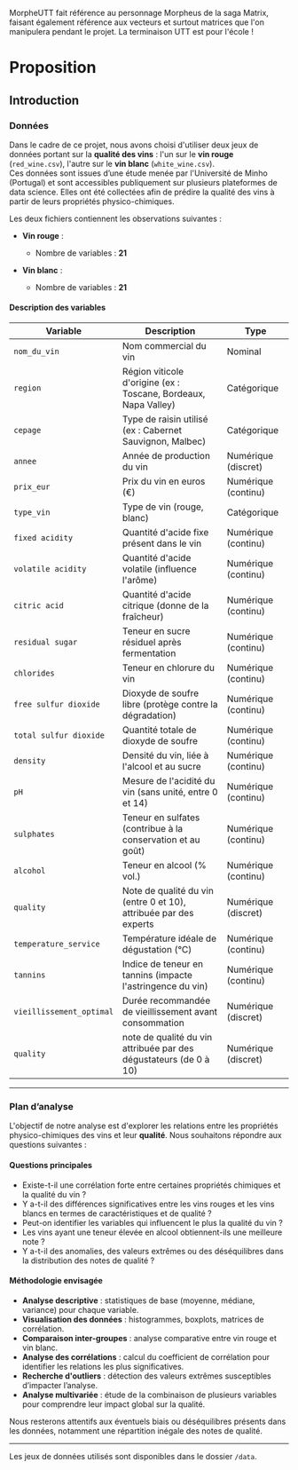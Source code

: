 MorpheUTT fait référence au personnage Morpheus de la saga Matrix, faisant également référence aux vecteurs et surtout matrices que l'on manipulera pendant le projet. La terminaison UTT est pour l'école !

# Proposition

## Introduction

### Données

Dans le cadre de ce projet, nous avons choisi d'utiliser deux jeux de données portant sur la **qualité des vins** : l'un sur le **vin rouge** (`red_wine.csv`), l'autre sur le **vin blanc** (`white_wine.csv`).  
Ces données sont issues d’une étude menée par l'Université de Minho (Portugal) et sont accessibles publiquement sur plusieurs plateformes de data science. Elles ont été collectées afin de prédire la qualité des vins à partir de leurs propriétés physico-chimiques.

Les deux fichiers contiennent les observations suivantes :

- **Vin rouge** :
    - Nombre de variables : **21**

- **Vin blanc** :
    - Nombre de variables : **21** 

#### Description des variables

| Variable                 | Description                                                       | Type                |
|--------------------------|-------------------------------------------------------------------|---------------------|
| `nom_du_vin`             | Nom commercial du vin                                             | Nominal             |
| `region`                 | Région viticole d'origine (ex : Toscane, Bordeaux, Napa Valley)   | Catégorique         |
| `cepage`                 | Type de raisin utilisé (ex : Cabernet Sauvignon, Malbec)          | Catégorique         |
| `annee`                  | Année de production du vin                                        | Numérique (discret) |
| `prix_eur`               | Prix du vin en euros (€)                                          | Numérique (continu) |
| `type_vin`               | Type de vin (rouge, blanc)                                        | Catégorique         |
| `fixed acidity`          | Quantité d'acide fixe présent dans le vin                         | Numérique (continu) |
| `volatile acidity`       | Quantité d'acide volatile (influence l'arôme)                     | Numérique (continu) |
| `citric acid`            | Quantité d'acide citrique (donne de la fraîcheur)                 | Numérique (continu) |
| `residual sugar`         | Teneur en sucre résiduel après fermentation                       | Numérique (continu) |
| `chlorides`              | Teneur en chlorure du vin                                         | Numérique (continu) |
| `free sulfur dioxide`    | Dioxyde de soufre libre (protège contre la dégradation)           | Numérique (continu) |
| `total sulfur dioxide`   | Quantité totale de dioxyde de soufre                              | Numérique (continu) |
| `density`                | Densité du vin, liée à l'alcool et au sucre                       | Numérique (continu) |
| `pH`                     | Mesure de l'acidité du vin (sans unité, entre 0 et 14)            | Numérique (continu) |
| `sulphates`              | Teneur en sulfates (contribue à la conservation et au goût)       | Numérique (continu) |
| `alcohol`                | Teneur en alcool (% vol.)                                         | Numérique (continu) |
| `quality`                | Note de qualité du vin (entre 0 et 10), attribuée par des experts | Numérique (discret) |
| `temperature_service`    | Température idéale de dégustation (°C)                            | Numérique (continu) |
| `tannins`                | Indice de teneur en tannins (impacte l'astringence du vin)        | Numérique (continu) |
| `vieillissement_optimal` | Durée recommandée de vieillissement avant consommation            | Numérique (discret) |
| `quality`                | note de qualité du vin attribuée par des dégustateurs (de 0 à 10) | Numérique (discret) |


---

### Plan d’analyse

L'objectif de notre analyse est d'explorer les relations entre les propriétés physico-chimiques des vins et leur **qualité**. Nous souhaitons répondre aux questions suivantes :

#### Questions principales

- Existe-t-il une corrélation forte entre certaines propriétés chimiques et la qualité du vin ?
- Y a-t-il des différences significatives entre les vins rouges et les vins blancs en termes de caractéristiques et de qualité ?
- Peut-on identifier les variables qui influencent le plus la qualité du vin ?
- Les vins ayant une teneur élevée en alcool obtiennent-ils une meilleure note ?
- Y a-t-il des anomalies, des valeurs extrêmes ou des déséquilibres dans la distribution des notes de qualité ?

#### Méthodologie envisagée

- **Analyse descriptive** : statistiques de base (moyenne, médiane, variance) pour chaque variable.
- **Visualisation des données** : histogrammes, boxplots, matrices de corrélation.
- **Comparaison inter-groupes** : analyse comparative entre vin rouge et vin blanc.
- **Analyse des corrélations** : calcul du coefficient de corrélation pour identifier les relations les plus significatives.
- **Recherche d'outliers** : détection des valeurs extrêmes susceptibles d’impacter l’analyse.
- **Analyse multivariée** : étude de la combinaison de plusieurs variables pour comprendre leur impact global sur la qualité.

Nous resterons attentifs aux éventuels biais ou déséquilibres présents dans les données, notamment une répartition inégale des notes de qualité.

---

Les jeux de données utilisés sont disponibles dans le dossier `/data`.

